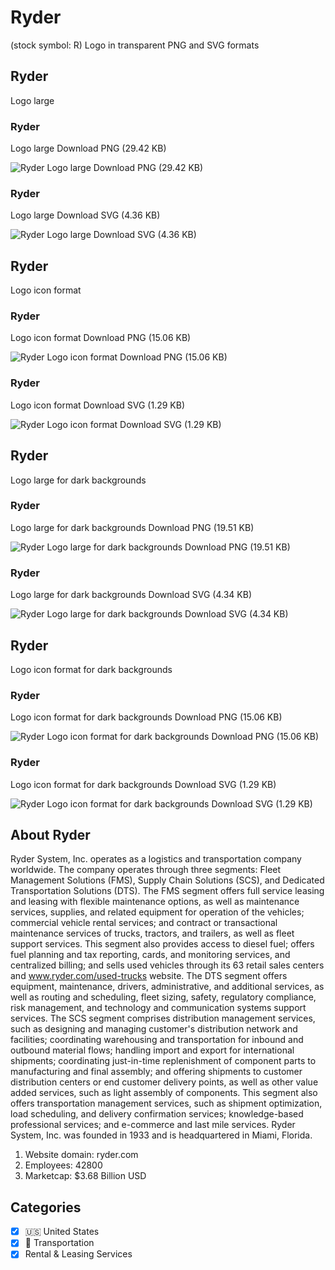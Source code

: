 # Ryder
 (stock symbol: R) Logo in transparent PNG and SVG formats

## Ryder
 Logo large

### Ryder
 Logo large Download PNG (29.42 KB)

![Ryder
 Logo large Download PNG (29.42 KB)](/img/orig/R_BIG-11acab07.png)

### Ryder
 Logo large Download SVG (4.36 KB)

![Ryder
 Logo large Download SVG (4.36 KB)](/img/orig/R_BIG-c9cbdefa.svg)

## Ryder
 Logo icon format

### Ryder
 Logo icon format Download PNG (15.06 KB)

![Ryder
 Logo icon format Download PNG (15.06 KB)](/img/orig/R-9a5532d8.png)

### Ryder
 Logo icon format Download SVG (1.29 KB)

![Ryder
 Logo icon format Download SVG (1.29 KB)](/img/orig/R-be1c631f.svg)

## Ryder
 Logo large for dark backgrounds

### Ryder
 Logo large for dark backgrounds Download PNG (19.51 KB)

![Ryder
 Logo large for dark backgrounds Download PNG (19.51 KB)](/img/orig/R_BIG.D-866052c6.png)

### Ryder
 Logo large for dark backgrounds Download SVG (4.34 KB)

![Ryder
 Logo large for dark backgrounds Download SVG (4.34 KB)](/img/orig/R_BIG.D-067aea32.svg)

## Ryder
 Logo icon format for dark backgrounds

### Ryder
 Logo icon format for dark backgrounds Download PNG (15.06 KB)

![Ryder
 Logo icon format for dark backgrounds Download PNG (15.06 KB)](/img/orig/R.D-61a5daeb.png)

### Ryder
 Logo icon format for dark backgrounds Download SVG (1.29 KB)

![Ryder
 Logo icon format for dark backgrounds Download SVG (1.29 KB)](/img/orig/R.D-303e1e8d.svg)

## About Ryder


Ryder System, Inc. operates as a logistics and transportation company worldwide. The company operates through three segments: Fleet Management Solutions (FMS), Supply Chain Solutions (SCS), and Dedicated Transportation Solutions (DTS). The FMS segment offers full service leasing and leasing with flexible maintenance options, as well as maintenance services, supplies, and related equipment for operation of the vehicles; commercial vehicle rental services; and contract or transactional maintenance services of trucks, tractors, and trailers, as well as fleet support services. This segment also provides access to diesel fuel; offers fuel planning and tax reporting, cards, and monitoring services, and centralized billing; and sells used vehicles through its 63 retail sales centers and www.ryder.com/used-trucks website. The DTS segment offers equipment, maintenance, drivers, administrative, and additional services, as well as routing and scheduling, fleet sizing, safety, regulatory compliance, risk management, and technology and communication systems support services. The SCS segment comprises distribution management services, such as designing and managing customer's distribution network and facilities; coordinating warehousing and transportation for inbound and outbound material flows; handling import and export for international shipments; coordinating just-in-time replenishment of component parts to manufacturing and final assembly; and offering shipments to customer distribution centers or end customer delivery points, as well as other value added services, such as light assembly of components. This segment also offers transportation management services, such as shipment optimization, load scheduling, and delivery confirmation services; knowledge-based professional services; and e-commerce and last mile services. Ryder System, Inc. was founded in 1933 and is headquartered in Miami, Florida.

1. Website domain: ryder.com
2. Employees: 42800
3. Marketcap: $3.68 Billion USD


## Categories
- [x] 🇺🇸 United States
- [x] 🚚 Transportation
- [x] Rental & Leasing Services
